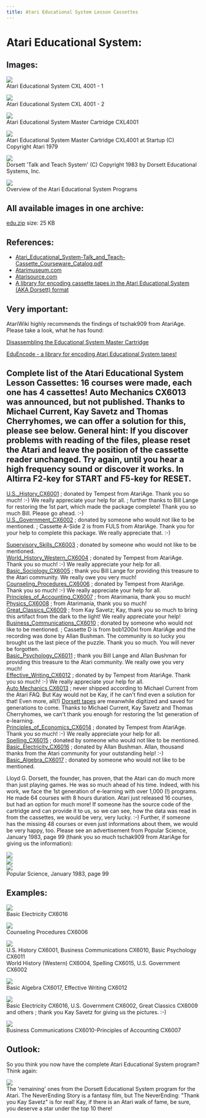 ```yaml
---
title: Atari Educational System Lesson Cassettes
---
```

# Atari Educational System:  
## Images:  
![](attachments/Atari+Educational+System+CXL+4001-1.jpg)  
Atari Educational System CXL 4001 - 1  
  
  
![](attachments/Atari+Educational+System+CXL+4001-2.jpg)  
Atari Educational System CXL 4001 - 2  
  
  
![](attachments/Educational+System+Cartridge.jpg)  
Atari Educational System Master Cartridge CXL4001  
  
  
![](attachments/Atari+Educational+System-Start.jpg)  
Atari Educational System Master Cartridge CXL4001 at Startup (C) Copyright Atari 1979  
  
  
![](attachments/Dorsett.jpg)  
Dorsett 'Talk and Teach System' (C) Copyright 1983 by Dorsett Educational Systems, Inc.  
  
  
![](attachments/Overview.jpg)  
Overview of the Atari Educational System Programs  
  
  
## All available images in one archive:  
[edu.zip](attachments/edu.zip) size: 25 KB  
  
## References:  
- [Atari_Educational_System-Talk_and_Teach-Cassette_Courseware_Catalog.pdf](attachments/Atari_Educational_System-Talk_and_Teach-Cassette_Courseware_Catalog.pdf)  
- [Atarimuseum.com](http://www.atarimuseum.com/atarieducation/education-menu/edu-menu.htm)  
- [Atarisource.com](http://www.atarisource.com/collection.htm)  
- [A library for encoding cassette tapes in the Atari Educational System (AKA Dorsett) format](https://github.com/tschak909/eduencode)  
## Very important:  
AtariWiki highly recommends the findings of tschak909 from AtariAge. Please take a look, what he has found:  
  
[Disassembling the Educational System Master Cartridge](http://atariage.com/forums/topic/237822-disassembling-the-educational-system-master-cartridge/)  
  
[EduEncode - a library for encoding Atari Educational System tapes!](http://atariage.com/forums/topic/238262-eduencode-a-library-for-encoding-atari-educational-system-tapes/)  
  
## Complete list of the Atari Educational System Lesson Cassettes: 16 courses were made, each one has 4 cassettes! Auto Mechanics CX6013 was announced, but not published. Thanks to Michael Current, Kay Savetz and Thomas Cherryhomes, we can offer a solution for this, please see below. General hint: If you discover problems with reading of the files, please reset the Atari and leave the position of the cassette reader unchanged. Try again, until you hear a high frequency sound or discover it works. In Altirra F2-key for START and F5-key for RESET.  
  
[U.S._History_CX6001](../U.S._History_CX6001/index.md) ; donated by Tempest from AtariAge. Thank you so much! :-) We really appreciate your help for all. ; further thanks to Bill Lange for restoring the 1st part, which made the package complete! Thank you so much Bill. Please go ahead. :-)  
[U.S._Government_CX6002](../U.S._Government_CX6002/index.md) ; donated by someone who would not like to be mentioned. ; Cassette A-Side 2 is from FULS from AtariAge. Thank you for your help to complete this package. We really appreciate that. :-)  
  
[Supervisory_Skills_CX6003](../Supervisory_Skills_CX6003/index.md) ; donated by someone who would not like to be mentioned.  
[World_History_Western_CX6004](../World_History_Western_CX6004/index.md) ; donated by Tempest from AtariAge. Thank you so much! :-) We really appreciate your help for all.  
[Basic_Sociology_CX6005](../Basic_Sociology_CX6005/index.md) ; thank you Bill Lange for providing this treasure to the Atari community. We really owe you very much!  
[Counseling_Procedures_CX6006](../Counseling_Procedures_CX6006/index.md) ; donated by Tempest from AtariAge. Thank you so much! :-) We really appreciate your help for all.  
[Principles_of_Accounting_CX6007](../Principles_of_Accounting_CX6007/index.md) ; from Atarimania, thank you so much!  
[Physics_CX6008](../Physics_CX6008/index.md) ; from Atarimania, thank you so much!  
[Great_Classics_CX6009](../Great_Classics_CX6009/index.md) ; from Kay Savetz; Kay, thank you so much to bring this artifact from the dark to the light! We really appreciate your help!  
[Business_Communications_CX6010](../Business_Communications_CX6010/index.md) ; donated by someone who would not like to be mentioned. ; Cassette D is from bob1200xl from AtariAge and the recording was done by Allan Bushman. The community is so lucky you brought us the last piece of the puzzle. Thank you so much. You will never be forgotten.  
[Basic_Psychology_CX6011](../Basic_Psychology_CX6011/index.md) ; thank you Bill Lange and Allan Bushman for providing this treasure to the Atari community. We really owe you very much!  
[Effective_Writing_CX6012](../Effective_Writing_CX6012/index.md) ; donated by by Tempest from AtariAge. Thank you so much! :-) We really appreciate your help for all.  
[Auto Mechanics CX6013](../Auto_Mechanics_KA/index.md) ; never shipped according to Michael Current from the Atari FAQ. But Kay would not be Kay, if he can't find even a solution for that! Even more, all(!) [Dorsett tapes](../Dorsett_Educational_System_Lesson_Cassettes/index.md) are meanwhile digitized and saved for generations to come. Thanks to Michael Current, Kay Savetz and Thomas Cherryhomes, we can't thank you enough for restoring the 1st generation of e-learning.  
[Principles_of_Economics_CX6014](../Principles_of_Economics_CX6014/index.md) ; donated by Tempest from AtariAge. Thank you so much! :-) We really appreciate your help for all.  
[Spelling_CX6015](../Spelling_CX6015/index.md) ; donated by someone who would not like to be mentioned.  
[Basic_Electricity_CX6016](../Basic_Electricity_CX6016/index.md) ; donated by Allan Bushman. Allan, thousand thanks from the Atari community for your outstanding help! :-)  
[Basic_Algebra_CX6017](../Basic_Algebra_CX6017/index.md) ; donated by someone who would not like to be mentioned.  
  
Lloyd G. Dorsett, the founder, has proven, that the Atari can do much more than just playing games. He was so much ahead of his time. Indeed, with his work, we face the 1st generation of e-learning with over 1,000 (!) programs. He made 64 courses with 8 hours duration. Atari just released 16 courses, but had an option for much more! If someone has the source code of the cartridge and can provide it to us, so we can see, how the data was read in from the cassettes, we would be very, very lucky. :-) Further, if someone has the missing 48 courses or even just informations about them, we would be very happy, too. Please see an advertisement from Popular Science, January 1983, page 99 (thank you so much tschak909 from AtariAge for giving us the information):  
  
![](attachments/part1.jpg)  
![](attachments/part2.jpg)  
![](attachments/part3.jpg)  
Popular Science, January 1983, page 99  
  
## Examples:  
![](attachments/Basic+Electricity+CX6016_.jpg)  
Basic Electricity CX6016  
  
  
![](attachments/Atari+Educational+System+Lesson-Counseling+Procedures+CX6006.jpg)  
Counseling Procedures CX6006  
  
  
![](attachments/1.jpg)  
U.S. History CX6001, Business Communications CX6010, Basic Psychology CX6011  
World History (Western) CX6004, Spelling CX6015, U.S. Government CX6002  
  
  
![](attachments/2.jpg)  
Basic Algebra CX6017, Effective Writing CX6012  
  
  
![](attachments/Atari+Educational+System+Lesson+Cassettes-Kay+Savetz2.jpg)  
Basic Electricity CX6016, U.S. Government CX6002, Great Classics CX6009 and others ; thank you Kay Savetz for giving us the pictures. :-)  
  
  
![](attachments/Business+Communications+CX6010-Principles+of+Accounting+CX6007.jpg)  
Business Communications CX6010-Principles of Accounting CX6007  
  
## Outlook:  
So you think you now have the complete Atari Educational System program? Think again:  
  
![](attachments/45packages.jpg)  
The 'remaining' ones from the Dorsett Educational System program for the Atari. The NeverEnding Story is a fantasy film, but The NeverEnding: "Thank you Kay Savetz" is for real! Kay, if there is an Atari walk of fame, be sure, you deserve a star under the top 10 there!  
